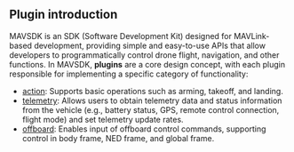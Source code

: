 ## Plugin introduction
MAVSDK is an SDK (Software Development Kit) designed for MAVLink-based development, providing simple and easy-to-use APIs that allow developers to programmatically control drone flight, navigation, and other functions. In MAVSDK, **plugins** are a core design concept, with each plugin responsible for implementing a specific category of functionality:


- [action](advanced/MAVSDK-C++/plugins/action.md): Supports basic operations such as arming, takeoff, and landing.
- [telemetry](advanced/MAVSDK-C++/plugins/telemetry.md): Allows users to obtain telemetry data and status information from the vehicle (e.g., battery status, GPS, remote control connection, flight mode) and set telemetry update rates.
- [offboard](advanced/MAVSDK-C++/plugins/offboard.md): Enables input of offboard control commands, supporting control in body frame, NED frame, and global frame.
